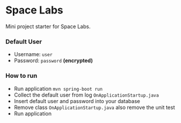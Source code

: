 # Space Labs
Mini project starter for Space Labs.

### Default User
- Username: `user`
- Password: `password` **(encrypted)**

### How to run
- Run application `mvn spring-boot run`
- Collect the default user from log `OnApplicationStartup.java`
- Insert default user and password into your database
- Remove class `OnApplicationStartup.java` also remove the unit test
- Run application



